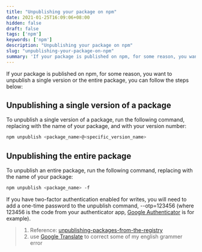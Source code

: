 ```yaml
---
title: "Unpublishing your package on npm"
date: 2021-01-25T16:09:06+08:00
hidden: false
draft: false
tags: ['npm']
keywords: ['npm']
description: "Unpublishing your package on npm"
slug: "unpublishing-your-package-on-npm"
summary: 'If your package is published on npm, for some reason, you want to unpublish a single version or the entire package, you can follow those steps.'
---
```


If your package is published on npm, for some reason, you want to unpublish a single version or the entire package, you can follow the steps below:

## Unpublishing a single version of a package

To unpublish a single version of a package, run the following command, replacing  with the name of your package, and  with your version number:

```bash
npm unpublish <package_name>@<specific_version_name>
```

## Unpublishing the entire package

To unpublish an entire package, run the following command, replacing  with the name of your package:

```bash
npm unpublish <package_name> -f
```

If you have two-factor authentication enabled for writes, you will need to add a one-time password to the unpublish command, --otp=123456 (where 123456 is the code from your authenticator app, [Google Authenticator](https://apps.apple.com/us/app/google-authenticator/id388497605) is for example).

> 1. Reference: [unpublishing-packages-from-the-registry](https://docs.npmjs.com/unpublishing-packages-from-the-registry)
> 2. use [Google Translate](https://translate.google.com/) to correct some of my english grammer error
